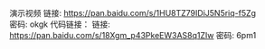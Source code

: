 演示视频
链接: https://pan.baidu.com/s/1HU8TZ79IDiJ5N5riq-f5Zg  
密码: okgk
代码链接：
链接: https://pan.baidu.com/s/18Xgm_p43PkeEW3AS8q1ZIw 
密码: 6pm1
